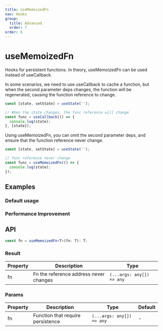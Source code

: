 ```yaml
---
title: useMemoizedFn
nav: Hooks
group:
  title: Advanced
  order: 7
order: 6
---
```


# useMemoizedFn

Hooks for persistent functions. In theory, useMemoizedFn can be used instead of useCallback.

In some scenarios, we need to use useCallback to cache a function, but when the second parameter deps changes, the function will be regenerated, causing the function reference to change.

```js
const [state, setState] = useState('');

// When the state changes, the func reference will change
const func = useCallback(() => {
  console.log(state);
}, [state]);
```

Using useMemoizedFn, you can omit the second parameter deps, and ensure that the function reference never change.

```js
const [state, setState] = useState('');

// func reference never change
const func = useMemoizedFn(() => {
  console.log(state);
});
```

## Examples

### Default usage

<code src="./demo/demo1.tsx"></code>

### Performance Improvement

<code src="./demo/demo2.tsx"></code>

## API

```typescript
const fn = useMemoizedFn<T>(fn: T): T;
```

### Result

| Property | Description                            | Type                      |
| -------- | -------------------------------------- | ------------------------- |
| fn       | Fn the reference address never changes | `(...args: any[]) => any` |

### Params

| Property | Description                       | Type                      | Default |
| -------- | --------------------------------- | ------------------------- | ------- |
| fn       | Function that require persistence | `(...args: any[]) => any` | -       |

